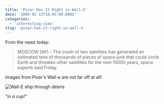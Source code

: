 ```yaml
---
title: 'Pixar Has It Right in Wall-E'
date: '2009-02-13T18:05:09.000Z'
categories:
  - 'interesting-view'
slug: 'pixar-has-it-right-in-wall-e'
---
```


From the news today:

> MOSCOW (AP) - The crash of two satellites has generated an estimated tens of thousands of pieces of space junk that could circle Earth and threaten other satellites for the next 10000 years, space experts said Friday.

Images from Pixar's Wall-e are not far off at all!

![Wall-E ship through debris](http://brettski111.files.wordpress.com/2009/02/wall-e-ship.jpg?w=300 'Wall-E ship through debris')

_"in a cup!"_
